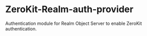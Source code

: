 # ZeroKit-Realm-auth-provider
Authentication module for Realm Object Server to enable ZeroKit authentication.
